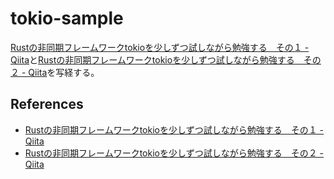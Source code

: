 # tokio-sample

[Rustの非同期フレームワークtokioを少しずつ試しながら勉強する　その１ \- Qiita](https://qiita.com/mas-yo/items/17848c0bc35474a7db5d)と[Rustの非同期フレームワークtokioを少しずつ試しながら勉強する　その２ \- Qiita](https://qiita.com/mas-yo/items/c5cbfe4dfbbe1cd9f947)を写経する。

## References
- [Rustの非同期フレームワークtokioを少しずつ試しながら勉強する　その１ \- Qiita](https://qiita.com/mas-yo/items/17848c0bc35474a7db5d)
- [Rustの非同期フレームワークtokioを少しずつ試しながら勉強する　その２ \- Qiita](https://qiita.com/mas-yo/items/c5cbfe4dfbbe1cd9f947)